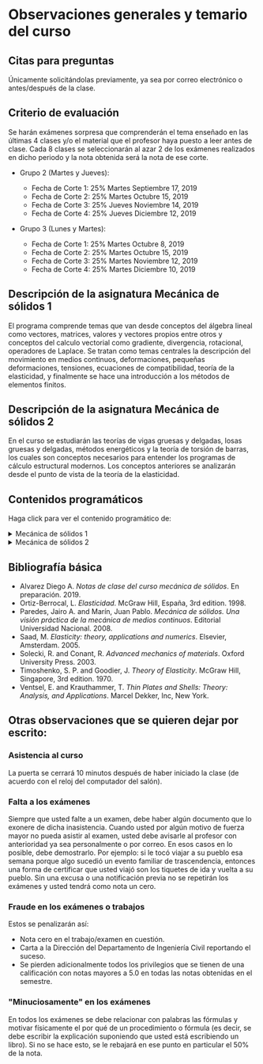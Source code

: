 # Observaciones generales y temario del curso

## Citas para preguntas
Únicamente solicitándolas previamente, ya sea por correo electrónico o antes/después de la clase.


## Criterio de evaluación
Se harán exámenes sorpresa que comprenderán el tema enseñado en las últimas 4 clases y/o el material que el profesor haya puesto a leer antes de clase. Cada 8 clases se seleccionarán al azar 2 de los exámenes realizados en dicho periodo y la nota obtenida será la nota de ese corte.

* Grupo 2 (Martes y Jueves):
    * Fecha de Corte 1: 25% Martes Septiembre 17, 2019
    * Fecha de Corte 2: 25% Martes Octubre 15, 2019
    * Fecha de Corte 3: 25% Jueves Noviembre 14, 2019
    * Fecha de Corte 4: 25% Jueves Diciembre 12, 2019

* Grupo 3 (Lunes y Martes):
    * Fecha de Corte 1: 25% Martes Octubre 8, 2019
    * Fecha de Corte 2: 25% Martes Octubre 15, 2019
    * Fecha de Corte 3: 25% Martes Noviembre 12, 2019
    * Fecha de Corte 4: 25% Martes Diciembre 10, 2019

## Descripción de la asignatura Mecánica de sólidos 1
El programa comprende temas que van desde conceptos del álgebra lineal como vectores, matrices, valores y vectores propios entre otros y conceptos del calculo vectorial como gradiente, divergencia, rotacional, operadores de Laplace. Se tratan como temas centrales la descripción del movimiento en medios continuos, deformaciones, pequeñas deformaciones, tensiones, ecuaciones de compatibilidad, teoría de la elasticidad, y finalmente se hace una introducción a los métodos de elementos finitos.

## Descripción de la asignatura Mecánica de sólidos 2
En el curso se estudiarán las teorías de vigas gruesas y delgadas, losas gruesas y delgadas, métodos energéticos y la teoría de torsión de barras, los cuales son conceptos necesarios para entender los programas de cálculo estructural modernos. Los conceptos anteriores se analizarán desde el punto de vista de la teoría de la elasticidad.


## Contenidos programáticos
Haga click para ver el contenido programático de:
<details><summary>Mecánica de sólidos 1</summary>
<p>

## Contenidos programático de mecánica de sólidos 1

### 1. Repaso de diferentes temas de álgebra lineal y cálculo vectorial.

#### Repaso de álgebra lineal (teoría y ejercicios de aplicación)
* Cosenos directores
* Proyección de vectores
* Producto punto, producto cruz (con todas las propiedades que aparecen en el apéndice de las notas)
* Norma de un vector
* Matrices
* Determinantes
* Valores y vectores propios
* Espacios vectoriales
* Vectores linealmente dependientes/independientes
* Bases
* Planos y líneas rectas

#### Repaso de cálculo vectorial:
* Gradiente
* Matriz jacobiana y jacobiano
* Divergencia
* Rotacional
* Diferenciales (la vista en matemáticas III)
* Expansión en series de Taylor (univariada y multivariada)
* Regla de la cadena (la vista en matemáticas I y III)
* Campo vectorial (definición y ejemplos sencillos)

### 2. Esfuerzos o tensiones
Fuerzas másicas y fuerzas superficiales, esfuerzos cortantes, esfuerzos normales, tensor de tensiones, cambio de base, círculo de Mohr en 2D y 3D.

### 3. Desplazamientos y pequeñas deformaciones
Desplazamientos, deformaciones longitudinales y angulares, galgas extensiométricas, especificación de la deformación en otras direcciones, rotación, deformaciones principales.

### 4. Relación entre esfuerzos y deformaciones
Materiales elásticos, materiales plásticos, módulo de Young, coeficiente de Poisson, ley de Hooke, cambios de volumen, dilatación cúbica, módulo de compresibilidad, ley de Hooke teniendo en cuenta los efectos térmicos, tensión plana, deformación plana, interpretación de gráficos de colores de esfuerzos y deformaciones.

### 5. Ecuaciones diferenciales fundamentales de la teoría de la elasticidad
Ecuaciones diferenciales de equilibrio, ecuaciones de compatibilidad, condiciones de equilibrio en la frontera, función de tensión de Airy, ecuaciones de Cauchy-Navier, principio de Saint-Venant, unicidad de la solución.

### 6. Introducción al método de las diferencias finitas
Problemas de valor en la frontera, fronteras de Dirichlet, fronteras de Neumman, diferencias finitas, solución a la ecuación de Laplace, solución a la ecuación de Poisson, aplicación a la solución de problemas de elasticidad, comparación con el método de los elementos finitos.

### 7. Aplicación práctica a problemas de elasticidad
Aplicación a problemas de vigas, losas, barras a torsión o métodos energéticos.
</p>
</details>

<details><summary>Mecánica de sólidos 2</summary>
<p>

## Contenidos programático de mecánica de sólidos 2

### 1. Teoría de vigas de Euler-Bernoulli
* Hipótesis fundamentales
* Deducción de las ecuaciones fundamentales
* Condiciones de apoyo y de frontera
* Solución mediante el método de las funciones de discontinuidad
* Solución mediante el método de las diferencias finitas
					
### 2. Teoría de vigas de Timoshenko
* Hipótesis fundamentales
* Deducción de las ecuaciones fundamentales
* Condiciones de apoyo y de frontera
* Cálculo del factor de corrección del esfuerzo cortante
* Solución mediante el método de las funciones de discontinuidad
					
### 3. Teoría de losas de Kirchhoff-Love
* Hipótesis fundamentales
* Deducción de las ecuaciones fundamentales
* Condiciones de apoyo y de frontera
* Solución mediante el método de las diferencias finitas
* Interpretación de resultados
					
### 4. Teoría de losas de Mindlin
* Hipótesis fundamentales
* Deducción de las ecuaciones fundamentales
* Condiciones de apoyo y de frontera
* Cálculo del factor de corrección del esfuerzo cortante
* Solución utilizando programas libres/comerciales de elementos finitos
* Interpretación de resultados
					
### 5. Torsión de ejes prismáticos
* Hipótesis básicas
* Barras prismáticas de sección transversal circular
* Barras prismáticas de sección transversal no circular
* Analogía de la membrana
* Localización del centro de torsión
* Solución mediante el método de las diferencias finitas
* Solución mediante el método de los elementos finitos

### 6. Métodos elasto-energéticos
* Trabajo
* Energía potencial elástica
* Principio del trabajo virtual
* Teorema de la energía potencial total mínima
* Ejercicios de aplicación
</p>
</details>


## Bibliografía básica
* Alvarez Diego A. *Notas de clase del curso mecánica de sólidos*. En preparación. 2019.
* Ortiz-Berrocal, L. *Elasticidad*. McGraw Hill, España, 3rd edition. 1998.
* Paredes, Jairo A. and Marín, Juan Pablo. *Mecánica de sólidos. Una visión práctica de la mecánica de medios continuos*. Editorial Universidad Nacional. 2008.
* Saad, M. *Elasticity: theory, applications and numerics*. Elsevier, Amsterdam. 2005.
* Solecki, R. and Conant, R. *Advanced mechanics of materials*. Oxford University Press. 2003.
* Timoshenko, S. P. and Goodier, J. *Theory of Elasticity*. McGraw Hill, Singapore, 3rd edition. 1970.
* Ventsel, E. and Krauthammer, T. *Thin Plates and Shells: Theory: Analysis, and Applications*. Marcel Dekker, Inc, New York.


## Otras observaciones que se quieren dejar por escrito:
### Asistencia al curso
La puerta se cerrará 10 minutos después de haber iniciado la clase (de acuerdo con el reloj del computador del salón).

### Falta a los exámenes
Siempre que usted falte a un examen, debe haber algún documento que lo exonere de dicha inasistencia. Cuando usted por algún motivo de fuerza mayor no pueda asistir al examen, usted debe avisarle al profesor con anterioridad ya sea personalmente o por correo. En esos casos en lo posible, debe demostrarlo. Por ejemplo: si le tocó viajar a su pueblo esa semana porque algo sucedió un evento familiar de trascendencia, entonces una forma de certificar que usted viajó son los tiquetes de ida y vuelta a su pueblo. Sin una excusa o una notificación previa no se repetirán los exámenes y usted tendrá como nota un cero.

### Fraude en los exámenes o trabajos
Estos se penalizarán así:

* Nota cero en el trabajo/examen en cuestión.
* Carta a la Dirección del Departamento de Ingeniería Civil reportando el suceso.
* Se pierden adicionalmente todos los privilegios que se tienen de una calificación con notas mayores a 5.0 en todas las notas obtenidas en el semestre.

### "Minuciosamente" en los exámenes
En todos los exámenes se debe relacionar con palabras las fórmulas y motivar físicamente el por qué de un procedimiento o fórmula (es decir, se debe escribir la explicación suponiendo que usted está escribiendo un libro). Si no se hace esto, se le rebajará en ese punto en particular el 50% de la nota.
